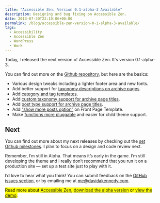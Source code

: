 ```yaml
---
title: "Accessible Zen: Version 0.1-alpha-3 Available"
description: Designing and bug fixing on Accessible Zen.
date: 2013-07-30T22:19:06+00:00
permalink: /blog/accessible-zen-version-0-1-alpha-3-available/
tags:
  - Accessibility
  - Accessible Zen
  - WordPress
  - Work
---
```


Today, I released the next version of Accessible Zen. It's version 0.1-alpha-3.

You can find out more on the [Github repository](https://github.com/davidakennedy/accessible-zen), but here are the basics:

- Various design tweaks including a lighter footer area and new fonts.
- Add better support for [taxonomy descriptions on archive pages](https://github.com/davidakennedy/accessible-zen/issues/25).
- Add [category and tag templates](https://github.com/davidakennedy/accessible-zen/issues/24).
- Add [custom taxonomy support for archive page titles](https://github.com/davidakennedy/accessible-zen/issues/23).
- Add [post type support for archive page titles](https://github.com/davidakennedy/accessible-zen/issues/22).
- Add [&#8220;show more posts option&#8221;](https://github.com/davidakennedy/accessible-zen/issues/21) on Front Page Template.
- Make [functions more pluggable](https://github.com/davidakennedy/accessible-zen/issues/20) and easier for child theme support.

## Next

You can find out more about my next releases by checking out the [set Github milestones](https://github.com/davidakennedy/accessible-zen/issues/milestones). I plan to focus on a design and code review next.

Remember, I’m still in Alpha. That means it’s early in the game. I’m still developing the theme and I really don’t recommend that you run it on a production site — set up a test site just to play with it.

I’d love to hear what you think! You can submit feedback on the [GitHub issues section](https://github.com/davidakennedy/accessible-zen/issues), or by emailing me at <me@davidakennedy.com>.

<mark>Read more about <a href="/projects/accessible-zen/">Accessible Zen</a>, <a href="https://github.com/davidakennedy/accessible-zen">download the alpha version</a> or <a href="http://accessiblezen.davidakennedy.com">view the demo</a>.</mark>
